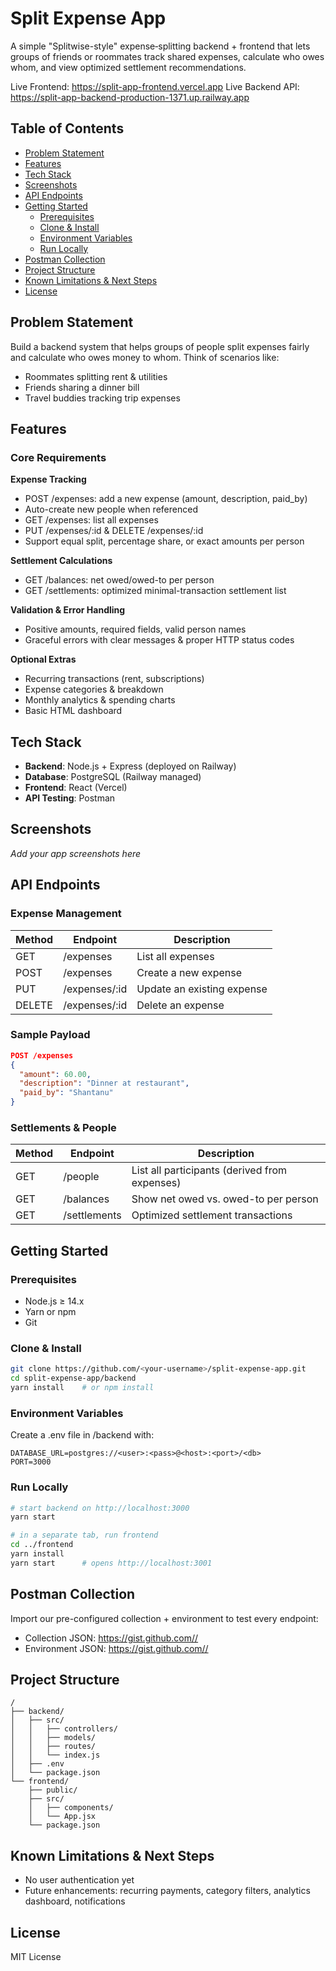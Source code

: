 # Split Expense App

A simple "Splitwise-style" expense‑splitting backend + frontend that lets groups of friends or roommates track shared expenses, calculate who owes whom, and view optimized settlement recommendations.

Live Frontend: https://split-app-frontend.vercel.app
Live Backend API: https://split-app-backend-production-1371.up.railway.app

## Table of Contents

- [Problem Statement](#problem-statement)
- [Features](#features)
- [Tech Stack](#tech-stack)
- [Screenshots](#screenshots)
- [API Endpoints](#api-endpoints)
- [Getting Started](#getting-started)
  - [Prerequisites](#prerequisites)
  - [Clone & Install](#clone--install)
  - [Environment Variables](#environment-variables)
  - [Run Locally](#run-locally)
- [Postman Collection](#postman-collection)
- [Project Structure](#project-structure)
- [Known Limitations & Next Steps](#known-limitations--next-steps)
- [License](#license)

## Problem Statement

Build a backend system that helps groups of people split expenses fairly and calculate who owes money to whom. Think of scenarios like:

- Roommates splitting rent & utilities
- Friends sharing a dinner bill
- Travel buddies tracking trip expenses

## Features

### Core Requirements

**Expense Tracking**
- POST /expenses: add a new expense (amount, description, paid_by)
- Auto-create new people when referenced
- GET /expenses: list all expenses
- PUT /expenses/:id & DELETE /expenses/:id
- Support equal split, percentage share, or exact amounts per person

**Settlement Calculations**
- GET /balances: net owed/owed-to per person
- GET /settlements: optimized minimal-transaction settlement list

**Validation & Error Handling**
- Positive amounts, required fields, valid person names
- Graceful errors with clear messages & proper HTTP status codes

**Optional Extras**
- Recurring transactions (rent, subscriptions)
- Expense categories & breakdown
- Monthly analytics & spending charts
- Basic HTML dashboard

## Tech Stack

- **Backend**: Node.js + Express (deployed on Railway)
- **Database**: PostgreSQL (Railway managed)
- **Frontend**: React (Vercel)
- **API Testing**: Postman

## Screenshots

*Add your app screenshots here*

## API Endpoints

### Expense Management

| Method | Endpoint | Description |
|--------|----------|-------------|
| GET | /expenses | List all expenses |
| POST | /expenses | Create a new expense |
| PUT | /expenses/:id | Update an existing expense |
| DELETE | /expenses/:id | Delete an expense |

### Sample Payload

```json
POST /expenses  
{
  "amount": 60.00,
  "description": "Dinner at restaurant",
  "paid_by": "Shantanu"
}
```

### Settlements & People

| Method | Endpoint | Description |
|--------|----------|-------------|
| GET | /people | List all participants (derived from expenses) |
| GET | /balances | Show net owed vs. owed-to per person |
| GET | /settlements | Optimized settlement transactions |

## Getting Started

### Prerequisites

- Node.js ≥ 14.x
- Yarn or npm
- Git

### Clone & Install

```bash
git clone https://github.com/<your-username>/split-expense-app.git
cd split-expense-app/backend
yarn install    # or npm install
```

### Environment Variables

Create a .env file in /backend with:

```env
DATABASE_URL=postgres://<user>:<pass>@<host>:<port>/<db>
PORT=3000
```

### Run Locally

```bash
# start backend on http://localhost:3000
yarn start

# in a separate tab, run frontend
cd ../frontend
yarn install
yarn start      # opens http://localhost:3001
```

## Postman Collection

Import our pre-configured collection + environment to test every endpoint:

- Collection JSON: https://gist.github.com//
- Environment JSON: https://gist.github.com//

## Project Structure

```
/
├── backend/
│   ├── src/
│   │   ├── controllers/
│   │   ├── models/
│   │   ├── routes/
│   │   └── index.js
│   ├── .env
│   └── package.json
└── frontend/
    ├── public/
    ├── src/
    │   ├── components/
    │   └── App.jsx
    └── package.json
```

## Known Limitations & Next Steps

- No user authentication yet
- Future enhancements: recurring payments, category filters, analytics dashboard, notifications

## License

MIT License
